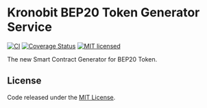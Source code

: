 # Kronobit BEP20 Token Generator Service

[![CI](https://github.com/tokencenter/bep20-generator/workflows/CI/badge.svg?branch=master)](https://github.com/tokencenter/bep20-generator/actions/)
[![Coverage Status](https://coveralls.io/repos/github/tokencenter/bep20-generator/badge.svg?branch=master)](https://coveralls.io/github/tokencenter/bep20-generator?branch=master)
[![MIT licensed](https://img.shields.io/github/license/tokencenter/bep20-generator.svg)](https://github.com/tokencenter/bep20-generator/blob/master/LICENSE)

The new Smart Contract Generator for BEP20 Token.

## License

Code released under the [MIT License](https://github.com/tokencenter/bep20-generator/blob/master/LICENSE).
